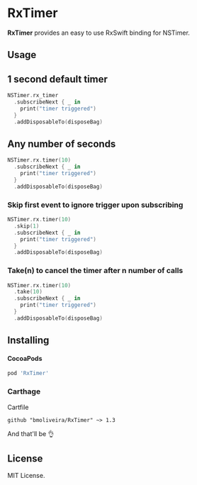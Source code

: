 RxTimer
===========

**RxTimer** provides an easy to use RxSwift binding for NSTimer.

## Usage

## 1 second default timer
```swift
NSTimer.rx_timer
  .subscribeNext { _ in
    print("timer triggered")
  }
  .addDisposableTo(disposeBag)
```

## Any number of seconds
```swift
NSTimer.rx.timer(10)
  .subscribeNext { _ in
    print("timer triggered")
  }
  .addDisposableTo(disposeBag)
```

### Skip first event to ignore trigger upon subscribing

```swift
NSTimer.rx.timer(10)
  .skip(1)
  .subscribeNext { _ in
    print("timer triggered")
  }
  .addDisposableTo(disposeBag)
```

### Take(n) to cancel the timer after n number of calls

```swift
NSTimer.rx.timer(10)
  .take(10)
  .subscribeNext { _ in
    print("timer triggered")
  }
  .addDisposableTo(disposeBag)
```


Installing
----------

#### CocoaPods

```ruby
pod 'RxTimer'
```

### Carthage

Cartfile
```
github "bmoliveira/RxTimer" ~> 1.3
```
And that'll be 👌

License
-------

MIT License.
